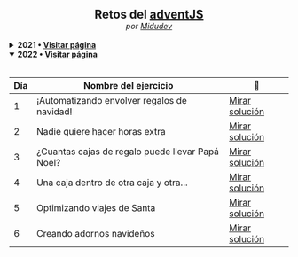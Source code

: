 <section align="center" >
<h1 style="font-weight: bold; margin-bottom: 0;">Retos del <a href="https://2021.adventjs.dev/">adventJS</a></h1>
<span style="font-style: italic;">por <a href="https://github.com/midudev">Midudev</a></small>
</section>

<br>

<details>
  <br>

  <summary><b>2021 &bull; <a href="https://2021.adventjs.dev/" target="_blank" rel="noreferrer noopener">Visitar página</a></b></summary>

  <table align="center">
    <thead>
      <tr>
        <th>Día</th>
        <th>Nombre del ejercicio</th>
        <th>📝</th>
      </tr>
    </thead>
    <tbody>
      <tr>
        <td>1</td>
        <td>Contando ovejas para dormir</td>
        <td><a href="/challenges/2021/day1.md">Mirar solución</a></td>
      </tr>
      <tr>
        <td>2</td>
        <td>¡Ayuda al elfo a listar los regalos!</td>
        <td><a href="/challenges/2021/day2.md">Mirar solución</a></td>
      </tr>
      <tr>
        <td>3</td>
        <td>El Grinch quiere fastidiar la navidad</td>
        <td><a href="/challenges/2021/day3.md">Mirar solución</a></td>
      </tr>
      <tr>
        <td>4</td>
        <td>¡Es hora de poner la navidad en casa!</td>
        <td><a href="/challenges/2021/day4.md">Mirar solución</a></td>
      </tr>
      <tr>
        <td>5</td>
        <td>Contando los días para los regalos</td>
        <td><a href="/challenges/2021/day5.md">Mirar solución</a></td>
      </tr>
      <tr>
        <td>6</td>
        <td>Rematando los exámenes finales</td>
        <td><a href="/challenges/2021/day6.md">Mirar solución</a></td>
      </tr>
      <tr>
        <td>7</td>
        <td>Buscando en el almacén...</td>
        <td><a href="/challenges/2021/day7.md">Mirar solución</a></td>
      </tr>
      <tr>
        <td>8</td>
        <td>La locura de las criptomonedas</td>
        <td><a href="/challenges/2021/day8.md">Mirar solución</a></td>
      </tr>
      <tr>
        <td>9</td>
        <td>Agrupando cosas automáticamente</td>
        <td><a href="/challenges/2021/day9.md">Mirar solución</a></td>
      </tr>
      <tr>
        <td>10</td>
        <td>La máquina de cambio</td>
        <td><a href="/challenges/2021/day10.md">Mirar solución</a></td>
      </tr>
      <tr>
        <td>11</td>
        <td>¿Vale la pena la tarjeta fidelidad del cine?</td>
        <td><a href="/challenges/2021/day11.md">Mirar solución</a></td>
      </tr>
      <tr>
        <td>12</td>
        <td>La ruta perfecta para dejar los regalos</td>
        <td><a href="/challenges/2021/day12.md">Mirar solución</a></td>
      </tr>
      <tr>
        <td>13</td>
        <td>Envuelve los regalos con asteriscos</td>
        <td><a href="/challenges/2021/day13.md">Mirar solución</a></td>
      </tr>
      <tr>
        <td>14</td>
        <td>En busca del reno perdido</td>
        <td><a href="/challenges/2021/day14.md">Mirar solución</a></td>
      </tr>
      <tr>
        <td>15</td>
        <td>El salto perfecto</td>
        <td><a href="/challenges/2021/day15.md">Mirar solución</a></td>
      </tr>
      <tr>
        <td>16</td>
        <td>Descifrando los números...</td>
        <td><a href="/challenges/2021/day16.md">Mirar solución</a></td>
      </tr>
      <tr>
        <td>17</td>
        <td>La locura de enviar paquetes en esta época</td>
        <td><a href="/challenges/2021/day17.md">Mirar solución</a></td>
      </tr>
      <tr>
        <td>18</td>
        <td>El sistema operativo de Santa Claus</td>
        <td><a href="/challenges/2021/day18.md">Mirar solución</a></td>
      </tr>
      <tr>
        <td>19</td>
        <td>¿Porqué deberíamos aprender en Platzi?</td>
        <td><a href="/challenges/2021/day19.md">Mirar solución</a></td>
      </tr>
      <tr>
        <td>20</td>
        <td>¿Una carta de pangramas? ¿QUÉ?</td>
        <td><a href="/challenges/2021/day20.md">Mirar solución</a></td>
      </tr>
      <tr>
        <td>21</td>
        <td>La ruta con los regalos</td>
        <td><a href="/challenges/2021/day21.md">Mirar solución</a></td>
      </tr>
      <tr>
        <td>22</td>
        <td>¿Cuantos adornos necesita el árbol?</td>
        <td><a href="/challenges/2021/day22.md">Mirar solución</a></td>
      </tr>
      <tr>
        <td>23</td>
        <td>¿Puedes reconfigurar las fábricas para no parar de crear regalos?</td>
        <td><a href="/challenges/2021/day23.md">Mirar solución</a></td>
      </tr>
      <tr>
        <td>24</td>
        <td>Comparando árboles de Navidad</td>
        <td><a href="/challenges/2021/day24.md">Mirar solución</a></td>
      </tr>
      <tr>
        <td>25</td>
        <td>El último juego y hasta el año que viene 👋</td>
        <td><a href="/challenges/2021/day25.md">Mirar solución</a></td>
      </tr>
    </tbody>
  </table>
</details>

<details open>
  <br>

  <summary><b>2022 &bull; <a href="https://2022.adventjs.dev/es" target="_blank" rel="noreferrer noopener">Visitar página</a></b></summary>

  <table align="center">
    <thead>
      <tr>
        <th>Día</th>
        <th>Nombre del ejercicio</th>
        <th>📝</th>
      </tr>
    </thead>
    <tbody>
      <tr>
        <td>1</td>
        <td>¡Automatizando envolver regalos de navidad!</td>
        <td><a href="/challenges/2022/day1.md">Mirar solución</a></td>
      </tr>
      <tr>
        <td>2</td>
        <td>Nadie quiere hacer horas extra</td>
        <td><a href="/challenges/2022/day2.md">Mirar solución</a></td>
      </tr>
      <tr>
        <td>3</td>
        <td>¿Cuantas cajas de regalo puede llevar Papá Noel?</td>
        <td><a href="/challenges/2022/day3.md">Mirar solución</a></td>
      </tr>
      <tr>
        <td>4</td>
        <td>Una caja dentro de otra caja y otra...</td>
        <td><a href="/challenges/2022/day4.md">Mirar solución</a></td>
      </tr>
      <tr>
        <td>5</td>
        <td>Optimizando viajes de Santa</td>
        <td><a href="/challenges/2022/day5.md">Mirar solución</a></td>
      </tr>
      <tr>
        <td>6</td>
        <td>Creando adornos navideños</td>
        <td><a href="/challenges/2022/day6.md">Mirar solución</a></td>
      </tr>
    </tbody>
  </table>
</details>
